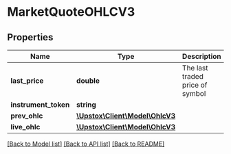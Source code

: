 # MarketQuoteOHLCV3

## Properties
Name | Type | Description | Notes
------------ | ------------- | ------------- | -------------
**last_price** | **double** | The last traded price of symbol | [optional] 
**instrument_token** | **string** |  | [optional] 
**prev_ohlc** | [**\Upstox\Client\Model\OhlcV3**](OhlcV3.md) |  | [optional] 
**live_ohlc** | [**\Upstox\Client\Model\OhlcV3**](OhlcV3.md) |  | [optional] 

[[Back to Model list]](../../README.md#documentation-for-models) [[Back to API list]](../../README.md#documentation-for-api-endpoints) [[Back to README]](../../README.md)

